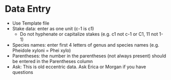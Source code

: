 # Data Entry

* Use Template file
* Stake data: enter as one unit (c-1 is c1)
   * Do not hyphenate or capitalize stakes (e.g. c1 not c-1 or C1, 11 not 1-1)
* Species names: enter first 4 letters of genus and species names (e.g. Pheidole xyloni = Phei xylo)
* Parentheses: the number in the parentheses (not always present) should be entered in the Parentheses column
* Ask: This is old eccentric data. Ask Erica or Morgan if you have questions

